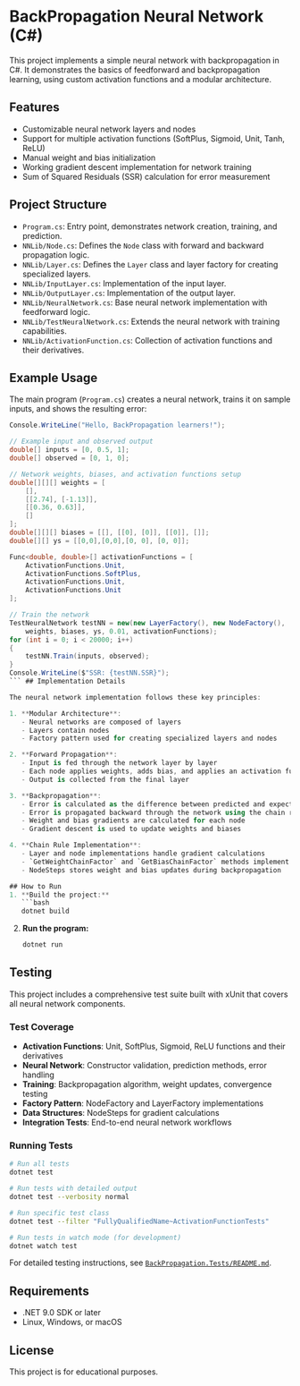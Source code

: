 # BackPropagation Neural Network (C#)

This project implements a simple neural network with backpropagation in C#. It demonstrates the basics of feedforward and backpropagation learning, using custom activation functions and a modular architecture.

## Features
- Customizable neural network layers and nodes
- Support for multiple activation functions (SoftPlus, Sigmoid, Unit, Tanh, ReLU)
- Manual weight and bias initialization
- Working gradient descent implementation for network training
- Sum of Squared Residuals (SSR) calculation for error measurement

## Project Structure
- `Program.cs`: Entry point, demonstrates network creation, training, and prediction.
- `NNLib/Node.cs`: Defines the `Node` class with forward and backward propagation logic.
- `NNLib/Layer.cs`: Defines the `Layer` class and layer factory for creating specialized layers.
- `NNLib/InputLayer.cs`: Implementation of the input layer.
- `NNLib/OutputLayer.cs`: Implementation of the output layer.
- `NNLib/NeuralNetwork.cs`: Base neural network implementation with feedforward logic.
- `NNLib/TestNeuralNetwork.cs`: Extends the neural network with training capabilities.
- `NNLib/ActivationFunction.cs`: Collection of activation functions and their derivatives.

## Example Usage
The main program (`Program.cs`) creates a neural network, trains it on sample inputs, and shows the resulting error:

```csharp
Console.WriteLine("Hello, BackPropagation learners!");

// Example input and observed output
double[] inputs = [0, 0.5, 1];
double[] observed = [0, 1, 0];

// Network weights, biases, and activation functions setup
double[][][] weights = [
    [],
    [[2.74], [-1.13]],
    [[0.36, 0.63]],
    []
];
double[][][] biases = [[], [[0], [0]], [[0]], []];
double[][] ys = [[0,0],[0,0],[0, 0], [0, 0]];

Func<double, double>[] activationFunctions = [
    ActivationFunctions.Unit,
    ActivationFunctions.SoftPlus,
    ActivationFunctions.Unit,
    ActivationFunctions.Unit
];

// Train the network
TestNeuralNetwork testNN = new(new LayerFactory(), new NodeFactory(),
    weights, biases, ys, 0.01, activationFunctions);
for (int i = 0; i < 20000; i++)
{
    testNN.Train(inputs, observed);
}
Console.WriteLine($"SSR: {testNN.SSR}");
``` ## Implementation Details

The neural network implementation follows these key principles:

1. **Modular Architecture**:
   - Neural networks are composed of layers
   - Layers contain nodes
   - Factory pattern used for creating specialized layers and nodes

2. **Forward Propagation**:
   - Input is fed through the network layer by layer
   - Each node applies weights, adds bias, and applies an activation function
   - Output is collected from the final layer

3. **Backpropagation**:
   - Error is calculated as the difference between predicted and expected output
   - Error is propagated backward through the network using the chain rule
   - Weight and bias gradients are calculated for each node
   - Gradient descent is used to update weights and biases

4. **Chain Rule Implementation**:
   - Layer and node implementations handle gradient calculations
   - `GetWeightChainFactor` and `GetBiasChainFactor` methods implement chain rule logic
   - NodeSteps stores weight and bias updates during backpropagation

## How to Run
1. **Build the project:**
   ```bash
   dotnet build
   ```
2. **Run the program:**
   ```bash
   dotnet run
   ```

## Testing

This project includes a comprehensive test suite built with xUnit that covers all neural network components.

### Test Coverage
- **Activation Functions**: Unit, SoftPlus, Sigmoid, ReLU functions and their derivatives
- **Neural Network**: Constructor validation, prediction methods, error handling  
- **Training**: Backpropagation algorithm, weight updates, convergence testing
- **Factory Pattern**: NodeFactory and LayerFactory implementations
- **Data Structures**: NodeSteps for gradient calculations
- **Integration Tests**: End-to-end neural network workflows

### Running Tests
```bash
# Run all tests
dotnet test

# Run tests with detailed output
dotnet test --verbosity normal

# Run specific test class
dotnet test --filter "FullyQualifiedName~ActivationFunctionTests"

# Run tests in watch mode (for development)
dotnet watch test
```

For detailed testing instructions, see [`BackPropagation.Tests/README.md`](BackPropagation.Tests/README.md).

## Requirements
- .NET 9.0 SDK or later
- Linux, Windows, or macOS

## License
This project is for educational purposes.
